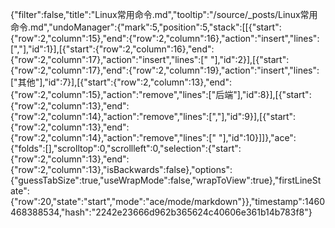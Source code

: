 {"filter":false,"title":"Linux常用命令.md","tooltip":"/source/_posts/Linux常用命令.md","undoManager":{"mark":5,"position":5,"stack":[[{"start":{"row":2,"column":15},"end":{"row":2,"column":16},"action":"insert","lines":[","],"id":1}],[{"start":{"row":2,"column":16},"end":{"row":2,"column":17},"action":"insert","lines":[" "],"id":2}],[{"start":{"row":2,"column":17},"end":{"row":2,"column":19},"action":"insert","lines":["其他"],"id":7}],[{"start":{"row":2,"column":13},"end":{"row":2,"column":15},"action":"remove","lines":["后端"],"id":8}],[{"start":{"row":2,"column":13},"end":{"row":2,"column":14},"action":"remove","lines":[","],"id":9}],[{"start":{"row":2,"column":13},"end":{"row":2,"column":14},"action":"remove","lines":[" "],"id":10}]]},"ace":{"folds":[],"scrolltop":0,"scrollleft":0,"selection":{"start":{"row":2,"column":13},"end":{"row":2,"column":13},"isBackwards":false},"options":{"guessTabSize":true,"useWrapMode":false,"wrapToView":true},"firstLineState":{"row":20,"state":"start","mode":"ace/mode/markdown"}},"timestamp":1460468388534,"hash":"2242e23666d962b365624c40606e361b14b783f8"}